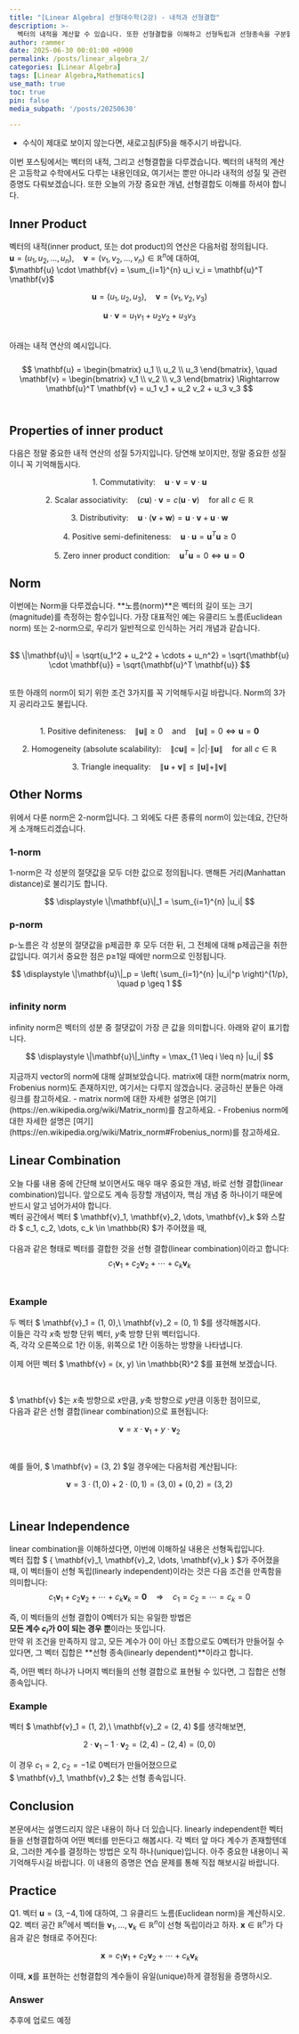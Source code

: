 ```yaml
---
title: "[Linear Algebra] 선형대수학(2강) - 내적과 선형결합"
description: >-
  벡터의 내적을 계산할 수 있습니다. 또한 선형결합을 이해하고 선형독립과 선형종속을 구분할 수 있습니다.
author: rammer
date: 2025-06-30 00:01:00 +0900
permalink: /posts/linear_algebra_2/
categories: [Linear Algebra]
tags: [Linear Algebra,Mathematics]
use_math: true
toc: true
pin: false
media_subpath: '/posts/20250630'

---
```

  * 수식이 제대로 보이지 않는다면, 새로고침(F5)을 해주시기 바랍니다.  

이번 포스팅에서는 벡터의 내적, 그리고 선형결합을 다루겠습니다. 벡터의 내적의 계산은 고등학교 수학에서도 다루는 내용인데요, 여기서는 뿐만 아니라 내적의 성질 및 관련 증명도 다뤄보겠습니다. 또한 오늘의 가장 중요한 개념, 선형결합도 이해를 하셔야 합니다.<br>

## Inner Product
벡터의 내적(inner product, 또는 dot product)의 연산은 다음처럼 정의됩니다.<br>
$\mathbf{u} = (u_1, u_2, \dots, u_n), \quad
\mathbf{v} = (v_1, v_2, \dots, v_n)  \in \mathbb{R}^n$에 대하여,<br>
$\mathbf{u} \cdot \mathbf{v} = \sum_{i=1}^{n} u_i v_i = \mathbf{u}^T \mathbf{v}$

$$
\mathbf{u} = (u_1, u_2, u_3), \quad
\mathbf{v} = (v_1, v_2, v_3)
$$

$$
\mathbf{u} \cdot \mathbf{v} = u_1 v_1 + u_2 v_2 + u_3 v_3
$$

<br>아래는 내적 연산의 예시입니다.<br><br>
$$
\mathbf{u} =
\begin{bmatrix}
u_1 \\
u_2 \\
u_3
\end{bmatrix}, \quad
\mathbf{v} =
\begin{bmatrix}
v_1 \\
v_2 \\
v_3
\end{bmatrix}
\Rightarrow
\mathbf{u}^T \mathbf{v} = u_1 v_1 + u_2 v_2 + u_3 v_3
$$
<br>

## **Properties of inner product**
다음은 정말 중요한 내적 연산의 성질 5가지입니다. 당연해 보이지만, 정말 중요한 성질이니 꼭 기억해둡시다.<br>

$$
\text{1. Commutativity:} \quad \mathbf{u} \cdot \mathbf{v} = \mathbf{v} \cdot \mathbf{u}
$$

$$
\text{2. Scalar associativity:} \quad (c\mathbf{u}) \cdot \mathbf{v} = c (\mathbf{u} \cdot \mathbf{v}) \quad \text{for all } c \in \mathbb{R}
$$

$$
\text{3. Distributivity:} \quad \mathbf{u} \cdot (\mathbf{v} + \mathbf{w}) = \mathbf{u} \cdot \mathbf{v} + \mathbf{u} \cdot \mathbf{w}
$$

$$
\text{4. Positive semi-definiteness:} \quad \mathbf{u} \cdot \mathbf{u} = \mathbf{u}^T \mathbf{u} \geq 0
$$

$$
\text{5. Zero inner product condition:} \quad \mathbf{u}^T \mathbf{u} = 0 \iff \mathbf{u} = \mathbf{0}
$$

## **Norm**
이번에는 Norm을 다루겠습니다. **노름(norm)**은 벡터의 길이 또는 크기(magnitude)를 측정하는 함수입니다. 가장 대표적인 예는 유클리드 노름(Euclidean norm) 또는 2-norm으로, 우리가 일반적으로 인식하는 거리 개념과 같습니다.<br><br>

$$
\|\mathbf{u}\| = \sqrt{u_1^2 + u_2^2 + \cdots + u_n^2} = \sqrt{\mathbf{u} \cdot \mathbf{u}} = \sqrt{\mathbf{u}^T \mathbf{u}}
$$

<br>또한 아래의 norm이 되기 위한 조건 3가지를 꼭 기억해두시길 바랍니다. Norm의 3가지 공리라고도 불립니다.<br><br>

$$
\text{1. Positive definiteness:} \quad \|\mathbf{u}\| \geq 0 \quad \text{and} \quad \|\mathbf{u}\| = 0 \iff \mathbf{u} = \mathbf{0}
$$

$$
\text{2. Homogeneity (absolute scalability):} \quad \|c \mathbf{u}\| = |c| \cdot \|\mathbf{u}\| \quad \text{for all } c \in \mathbb{R}
$$

$$
\text{3. Triangle inequality:} \quad \|\mathbf{u} + \mathbf{v}\| \leq \|\mathbf{u}\| + \|\mathbf{v}\|
$$

## **Other Norms**
위에서 다룬 norm은 2-norm입니다. 그 외에도 다른 종류의 norm이 있는데요, 간단하게 소개해드리겠습니다.<br>
### 1-norm
1-norm은 각 성분의 절댓값을 모두 더한 값으로 정의됩니다. 맨해튼 거리(Manhattan distance)로 불리기도 합니다.<br>
<div align="center">
$$
\displaystyle
\|\mathbf{u}\|_1 = \sum_{i=1}^{n} |u_i|
$$
</div>

### p-norm
p-노름은 각 성분의 절댓값을 p제곱한 후 모두 더한 뒤, 그 전체에 대해 p제곱근을 취한 값입니다. 여기서 중요한 점은 p≥1일 때에만 norm으로 인정됩니다.<br>
<div align="center">
$$
\displaystyle
\|\mathbf{u}\|_p = \left( \sum_{i=1}^{n} |u_i|^p \right)^{1/p}, \quad p \geq 1
$$
</div>

### infinity norm
infinity norm은 벡터의 성분 중 절댓값이 가장 큰 값을 의미합니다. 아래와 같이 표기합니다.<br>
<div align="center">
$$
\displaystyle
\|\mathbf{u}\|_\infty = \max_{1 \leq i \leq n} |u_i|
$$
</div>
<br>
지금까지 vector의 norm에 대해 살펴보았습니다. matrix에 대한 norm(matrix norm, Frobenius norm)도 존재하지만, 여기서는 다루지 않겠습니다. 궁금하신 분들은 아래 링크를 참고하세요.
- matrix norm에 대한 자세한 설명은 [여기](https://en.wikipedia.org/wiki/Matrix_norm)를 참고하세요.
- Frobenius norm에 대한 자세한 설명은 [여기](https://en.wikipedia.org/wiki/Matrix_norm#Frobenius_norm)를 참고하세요.

## **Linear Combination**
오늘 다룰 내용 중에 간단해 보이면서도 매우 매우 중요한 개념, 바로 선형 결합(linear combination)입니다. 앞으로도 계속 등장할 개념이자, 핵심 개념 중 하나이기 때문에 반드시 알고 넘어가셔야 합니다.<br>
벡터 공간에서 벡터 $ \mathbf{v}_1, \mathbf{v}_2, \dots, \mathbf{v}_k $와 스칼라 $ c_1, c_2, \dots, c_k \in \mathbb{R} $가 주어졌을 때,<br>  
다음과 같은 형태로 벡터를 결합한 것을 선형 결합(linear combination)이라고 합니다:<br>
$$
c_1 \mathbf{v}_1 + c_2 \mathbf{v}_2 + \cdots + c_k \mathbf{v}_k
$$
<br>

### Example
두 벡터 $ \mathbf{v}_1 = (1, 0),\ \mathbf{v}_2 = (0, 1) $를 생각해봅시다.<br>
이들은 각각 $x$축 방향 단위 벡터, $y$축 방향 단위 벡터입니다.<br>
즉, 각각 오른쪽으로 1칸 이동, 위쪽으로 1칸 이동하는 방향을 나타냅니다.

이제 어떤 벡터 $ \mathbf{v} = (x, y) \in \mathbb{R}^2 $를 표현해 보겠습니다.

<br>

$ \mathbf{v} $는 $x$축 방향으로 $x$만큼, $y$축 방향으로 $y$만큼 이동한 점이므로,  
다음과 같은 선형 결합(linear combination)으로 표현됩니다:

$$
\mathbf{v} = x \cdot \mathbf{v}_1 + y \cdot \mathbf{v}_2
$$

<br>

예를 들어, $ \mathbf{v} = (3, 2) $일 경우에는 다음처럼 계산됩니다:

$$
\mathbf{v} = 3 \cdot (1, 0) + 2 \cdot (0, 1) = (3, 0) + (0, 2) = (3, 2)
$$
<br>

## **Linear Independence**
linear combination을 이해하셨다면, 이번에 이해하실 내용은 선형독립입니다.<br>
벡터 집합 $ \{ \mathbf{v}_1, \mathbf{v}_2, \dots, \mathbf{v}_k \} $가 주어졌을 때, 이 벡터들이 선형 독립(linearly independent)이라는 것은 다음 조건을 만족함을 의미합니다:<br>
$$
c_1 \mathbf{v}_1 + c_2 \mathbf{v}_2 + \cdots + c_k \mathbf{v}_k = \mathbf{0}
\quad \Rightarrow \quad
c_1 = c_2 = \cdots = c_k = 0
$$

즉, 이 벡터들의 선형 결합이 0벡터가 되는 유일한 방법은  
**모든 계수 $c_i$가 0이 되는 경우 뿐**이라는 뜻입니다.
<br>
만약 위 조건을 만족하지 않고, 모든 계수가 0이 아닌 조합으로도 0벡터가 만들어질 수 있다면, 그 벡터 집합은 **선형 종속(linearly dependent)**이라고 합니다.

즉, 어떤 벡터 하나가 나머지 벡터들의 선형 결합으로 표현될 수 있다면, 그 집합은 선형 종속입니다.

### Example
벡터 $ \mathbf{v}_1 = (1, 2),\ \mathbf{v}_2 = (2, 4) $를 생각해보면,

$$
2 \cdot \mathbf{v}_1 - 1 \cdot \mathbf{v}_2 = (2, 4) - (2, 4) = (0, 0)
$$

이 경우 $c_1 = 2$, $c_2 = -1$로 0벡터가 만들어졌으므로  
$ \mathbf{v}_1, \mathbf{v}_2 $는 선형 종속입니다.

## **Conclusion**
본문에서는 설명드리지 않은 내용이 하나 더 있습니다. linearly independent한 벡터들을 선형결합하여 어떤 벡터를 만든다고 해봅시다. 각 벡터 앞 마다 계수가 존재할텐데요, 그러한 계수를 결정하는 방법은 오직 하나(unique)입니다. 아주 중요한 내용이니 꼭 기억해두시길 바랍니다. 이 내용의 증명은 연습 문제를 통해 직접 해보시길 바랍니다.<br>



## **Practice** 
Q1. 벡터 $\mathbf{u} = (3, -4, 1)$에 대하여, 그 유클리드 노름(Euclidean norm)을 계산하시오.<br>
Q2. 벡터 공간 $\mathbb{R}^n$에서 벡터들 $\mathbf{v}_1, \dots, \mathbf{v}_k \in \mathbb{R}^n$이 선형 독립이라고 하자. $\mathbf{x} \in \mathbb{R}^n$가 다음과 같은 형태로 주어진다:

$$
\mathbf{x} = c_1 \mathbf{v}_1 + c_2 \mathbf{v}_2 + \cdots + c_k \mathbf{v}_k
$$

이때, $\mathbf{x}$를 표현하는 선형결합의 계수들이 유일(unique)하게 결정됨을 증명하시오.<br>

### Answer
추후에 업로드 예정
